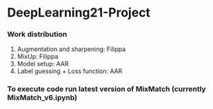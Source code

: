 # DeepLearning21-Project

### Work distribution
1. Augmentation and sharpening: Filippa
2. MixUp: Filippa
3. Model setup: AAR
4. Label guessing + Loss function: AAR

### To execute code run latest version of MixMatch (currently MixMatch_v6.ipynb)
